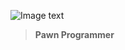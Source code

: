 ![Image text](https://cdn.discordapp.com/attachments/1061828749483581480/1063880252604039168/image.png)

> **Pawn Programmer**

